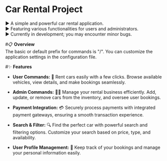 # Car Rental Project 

▶️ A simple and powerful car rental application.  
▶️ Featuring various functionalities for users and administrators.  
▶️ Currently in development; you may encounter minor bugs.

#📋 **Overview**  
The basic or default prefix for commands is "/". You can customize the application settings in the configuration file.

#✨ **Features**  
- **User Commands:** 🚗 Rent cars easily with a few clicks. Browse available vehicles, view details, and make bookings seamlessly.
  
- **Admin Commands:** 👮‍♂️ Manage your rental business efficiently. Add, update, or remove cars from the inventory, and oversee user bookings.
  
- **Payment Integration:** 💳 Securely process payments with integrated payment gateways, ensuring a smooth transaction experience.
  
- **Search & Filter:** 🔍 Find the perfect car with powerful search and filtering options. Customize your search based on price, type, and availability.
  
- **User Profile Management:** 👤 Keep track of your bookings and manage your personal information easily.

